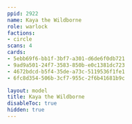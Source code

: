 ```yaml
---
ppid: 2922
name: Kaya the Wildborne
role: warlock
factions:
- circle
scans: 4
cards:
- 5ebb69f6-bb1f-3bf7-a301-d6de6f0db721
- 9ad9a501-24f7-3583-850b-e0c1381dc723
- 4672bdcd-b5f4-35de-a73c-5119536f1fe1
- 6fc8d354-506b-3cf7-955c-2f6b41681b9c

layout: model
title: Kaya the Wildborne
disableToc: true
hidden: true
---
```

